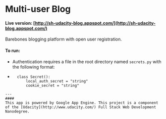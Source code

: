 **Multi-user Blog**
=======
#### Live version: [http://sh-udacity-blog.appspot.com/](http://sh-udacity-blog.appspot.com/)

Barebones blogging platform with open user registration.

#### To run:

* Authentication requires a file in the root directory named `secrets.py` with the following format:

* ```
	class Secret():
		local_auth_secret = "string"
		cookie_secret = "string"
```
---
####
This app is powered by Google App Engine. This project is a component of the [Udacity](http://www.udacity.com/) Full Stack Web Development Nanodegree.